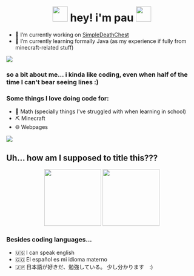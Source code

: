 

<div align="center">
 
<h1 align="center">
 <a href="https://steamcommunity.com/profiles/76561198824242390/"><img src="https://cdn3.emoji.gg/emojis/88740-solosis.gif" height="40"></a>
 hey! i'm pau
 <a href="https://modrinth.com/user/defNotPau"><img src="https://modrinth.com/favicon.ico" height="40"></a>
</h1>

</div>

 - 🔭 I’m currently working on [SimpleDeathChest](https://modrinth.com/plugin/simpledeathchest)
 - 🌱 I’m currently learning formally Java (as my experience if fully from minecraft-related stuff)
 
<a href="https://www.youtube.com/watch?v=dQw4w9WgXcQ"><img src="https://user-images.githubusercontent.com/73097560/115834477-dbab4500-a447-11eb-908a-139a6edaec5c.gif"></a>

### so a bit about me... i kinda like coding, even when half of the time I can't bear seeing lines :)
### Some things I love doing code for:
 - 🧮 Math (specially things I've struggled with when learning in school)
 - ⛏️ Minecraft
 - 🌐 Webpages

<a href="https://www.youtube.com/watch?v=GORsp0gc2Nc"><img src="https://user-images.githubusercontent.com/73097560/115834477-dbab4500-a447-11eb-908a-139a6edaec5c.gif"></a>

## Uh... how am I supposed to title this???

<p align= "center">
  <img height= "150" src="https://github-readme-stats.vercel.app/api?username=defNotPau&theme=tokyonight&show_icons=true&include_all_commits=true" />
  <img height= "150" src="https://github-readme-stats.vercel.app/api/top-langs/?username=defNotPau&theme=tokyonight&layout=compact" />
</p>

### Besides coding languages...
 - 🇺🇸 I can speak english
 - 🇨🇴 El español es mi idioma materno
 - 🇯🇵 日本語が好きだ、勉強している。 少し分かります　:)
